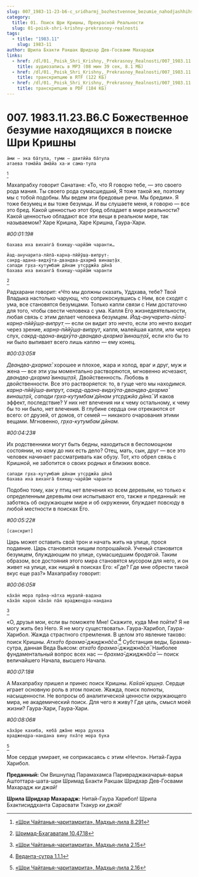 ```yaml
---
slug: 007_1983-11-23-b6-c_sridharmj_bozhestvennoe_bezumie_nahodjashhihsja_v_poiske_shri_krishny
category:
  title: 01. Поиск Шри Кришны, Прекрасной Реальности
  slug: 01-poisk-shri-krishny-prekrasnoy-realnosti
tags:
  - title: "1983.11"
    slug: 1983-11
author: Шрила Бхакти Ракшак Шридхар Дев-Госвами Махарадж
links:
  - href: /dl/01._Poisk_Shri_Krishny,_Prekrasnoy_Realnosti/007_1983.11.23.B6.C_SridharMj_Bozhestvennoe_bezumie_nahodjashhihsja_v_poiske_Shri_Krishny.mp3
    title: аудиозапись в MP3 (08 мин 39 сек, 8.1 МБ)
  - href: /dl/01._Poisk_Shri_Krishny,_Prekrasnoy_Realnosti/007_1983.11.23.B6.C_SridharMj_Bozhestvennoe_bezumie_nahodjashhihsja_v_poiske_Shri_Krishny.rtf
    title: транскрипцию в RTF (122 КБ)
  - href: /dl/01._Poisk_Shri_Krishny,_Prekrasnoy_Realnosti/007_1983.11.23.B6.C_SridharMj_Bozhestvennoe_bezumie_nahodjashhihsja_v_poiske_Shri_Krishny.pdf
    title: транскрипцию в PDF (184 КБ)
---
```


# 007. 1983.11.23.В6.С Божественное безумие находящихся в поиске Шри Кришны

    а̄ми — эка ба̄тула, туми — двитӣйа ба̄тула
    атаева тома̄йа а̄ма̄йа ха-и сама-тула
[^ftnref1]

Махапрабху говорит Санатане: «То, что Я говорю тебе, — это своего рода мания. Ты своего рода сумасшедший, Я тоже такой же, поэтому мы с тобой подобны. Мы ведем эти бредовые речи. Мы бредим». Я тоже безумец и вы тоже безумцы. И вы слушаете меня, я говорю — все это бред. Какой ценностью этот бред обладает в мире реальности? Какой ценностью обладают все эти вещи в реальном мире, так называемом? Харе Кришна, Харе Кришна, Гаура-Хари.

*#00:01:19#*

    бахава иха вихан̇га̄ бхикш̣у-чарйа̄м̇ чаранти…

    йад-анучарита-лӣла̄-карн̣а-пӣйӯш̣а-випрут̣-
    сакр̣д-адана-видхӯта-двандва-дхарма̄ винаш̣т̣а̄х̣
    сапади гр̣ха-кут̣умбам̇ дӣнам утср̣джйа дӣна̄
    бахава иха вихан̇га̄ бхикш̣у-чарйа̄м̇ чаранти
[^ftnref2]

Радхарани говорит: «Что мы должны сказать, Уддхава, тебе? Твой Владыка настолько чарующ, что соприкоснувшись с Ним, все сходят с ума, все становятся безумцами. Только капли связи с Ним достаточно для того, чтобы свести человека с ума. Капля Его жизнедеятельности, любая связь с этим делает человека безумцем. *Йад-анучарита-лӣла̄-карн̣а-пӣйӯш̣а-випрут̣* — если он видит это нечто, если это нечто входит через зрение, *карн̣а-пӣйӯш̣а-випрут̣*, капля, малейшая капля, или через слух, *сакр̣д-адана-видхӯта-двандва-дхарма̄ винаш̣т̣а̄х̣*, если кто бы то ни было выпивает всего лишь каплю — ему конец.

*#00:03:05#*

*Двандва-дхарма̄*: хорошее и плохое, жара и холод, враг и друг, муж и жена — все эти узы моментально растворяются, мгновенно исчезают, *двандва-дхарма̄ винаш̣т̣а̄х̣.* Двойственность. Любовь в двойственности. Все это растворяется: то, в гуще чего мы находимся. *карн̣а-пӣйӯш̣а-випрут̣, сакр̣д-адана-видхӯта-двандва-дхарма̄ винаш̣т̣а̄х̣, сапади гр̣ха-кут̣умбам̇ дӣнам утср̣джйа дӣна̄.* И каков эффект, последствие? У них нет влечения ни к чему остальному, к чему бы то ни было, нет влечения. В глубине сердца они отрекаются от всего: от друзей, от домов, от семей — никакого очарования этими вещами. Мгновенно, *гр̣ха-кут̣умбам̇ дӣнам.*

*#00:04:23#*

Их родственники могут быть бедны, находиться в беспомощном состоянии, но кому до них есть дело? Отец, мать, сын, друг — все это человек начинает рассматривать как обузу. Тот, кто обрел связь с Кришной, не заботится о своих родных и близких вовсе.

    сапади гр̣ха-кут̣умбам̇ дӣнам утср̣джйа дӣна̄
    бахава иха вихан̇га̄ бхикш̣у-чарйа̄м̇ чаранти

Подобно тому, как у птиц нет влечения ко всем деревьям, но только к определенным деревьям они испытывают его, также и преданный: не заботясь об окружающем мире и об окружении, блуждает повсюду в любой местности в поисках Его.

*#00:05:22#*

    [санскрит]

Царь может оставить свой трон и начать жить на улице, прося подаяние. Царь становится нищим попрошайкой. Ученый становится безумцем, блуждающим по улице, сумасшедшим бродягой. Таким образом, все достояния этого мира становятся мусором для него, и он живет на улице, как нищий в поисках Его: «Где? Где мне обрести такой вкус еще раз?» Махапрабху говорит:

*#00:06:05#*

    ка̄ха̄н̇ мора пра̄н̣а-на̄тха муралӣ-вадана
    ка̄ха̄н̇ карон̇ ка̄ха̄н̇ па̄н̇ враджендра-нандана
[^ftnref3]

«О, друзья мои, если вы поможете Мне! Скажите, куда Мне пойти? Я не могу жить без Него. Я не могу существовать». Гаура-Харибол, Гаура-Харибол. Жажда страстного стремления. В целом это явление таково: поиск Кришны. *Атха̄то брахма̄-джиджн̃а̄са̄.*[^ftnref4] Субстанция веды, Брахма-сутра, данная Веда Вьясом: *атха̄то брахма̄-джиджн̃а̄са̄*. Наиболее фундаментальный вопрос всех нас — *брахма̄-джиджн̃а̄са̄* — поиск величайшего Начала, высшего Начала.

*#00:07:18#*

А Махапрабху пришел и принес поиск Кришны. *Ка̄ха̄н̇ кр̣ш̣н̣а*. Сердце играет основную роль в этом поиске. Жажда, поиск полноты, насыщенности. Не вопросы об аналитической ценности окружающего мира, не академический поиск. Для чего я живу? Где цель, смысл моей жизни? Гаура-Хари, Гаура-Хари.

*#00:08:06#*

    ка̄ха̄ре кахиба, кеба̄ джа̄не мора дух̣кха
    враджендра-нандана вину пха̄т̣е мора бука
[^ftnref5]

Мое сердце умирает, не соприкасаясь с этим «Нечто». Нитай-Гаура Харибол.

**Преданный:** Ом Вишнупад Парамахамса Паривраджакачарья-варья Аштоттара-шата-шри Шримад Бхакти Ракшак Шридхар Дев-Госвами Махарадж *ки джай!*

**Шрила Шридхар Махарадж:** Нитай-Гаура Харибол! Шрила Бхактисиддханта Сарасвати Тхакур *ки джай!*



[^ftnref1]: [«Шри Чайтанья-чаритамрита», Мадхья-лила 8.291](../notes/shri-chajtanya-charitamrita-madhya-lila/shri-chajtanya-charitamrita-madhya-lila-8-291.md)

[^ftnref2]: [Шримад-Бхагаватам 10.47.18](../notes/shrimad-bhagavatam/shrimad-bhagavatam-10-47-18.md)

[^ftnref3]: [«Шри Чайтанья-чаритамрита», Мадхья-лила 2.15](../notes/shri-chajtanya-charitamrita-madhya-lila/shri-chajtanya-charitamrita-madhya-lila-2-15.md)

[^ftnref4]: [Веданта-сутра 1.1.1](../notes/vedanta-sutra/vedanta-sutra-1-1-1.md)

[^ftnref5]: [«Шри Чайтанья-чаритамрита», Мадхья-лила 2.16](../notes/shri-chajtanya-charitamrita-madhya-lila/shri-chajtanya-charitamrita-madhya-lila-2-16.md)

